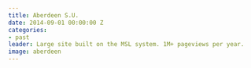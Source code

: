 ```yaml
---
title: Aberdeen S.U.
date: 2014-09-01 00:00:00 Z
categories:
- past
leader: Large site built on the MSL system. 1M+ pageviews per year.
image: aberdeen
---
```


